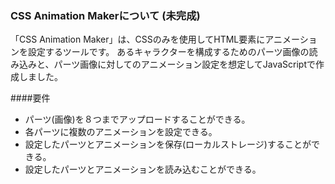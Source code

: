 ### CSS Animation Makerについて (未完成)

「CSS Animation Maker」は、CSSのみを使用してHTML要素にアニメーションを設定するツールです。
あるキャラクターを構成するためのパーツ画像の読み込みと、パーツ画像に対してのアニメーション設定を想定してJavaScriptで作成しました。

####要件

* パーツ(画像)を８つまでアップロードすることができる。
* 各パーツに複数のアニメーションを設定できる。
* 設定したパーツとアニメーションを保存(ローカルストレージ)することができる。
* 設定したパーツとアニメーションを読み込むことができる。
